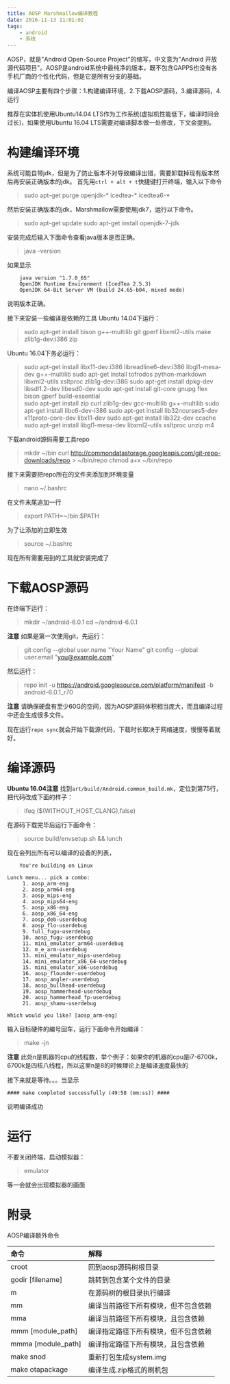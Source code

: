 ```yaml
---
title: AOSP Marshmallow编译教程
date: 2016-11-13 11:01:02
tags:
    - android
    - 系统
---
```


AOSP，就是"Android Open-Source Project"的缩写，中文意为"Android 开放源代码项目"。AOSP是android系统中最纯净的版本，既不包含GAPPS也没有各手机厂商的个性化代码，但是它是所有分支的基础。

编译AOSP主要有四个步骤：1.构建编译环境，2.下载AOSP源码，3.编译源码，4.运行

推荐在实体机使用Ubuntu14.04 LTS作为工作系统(虚拟机性能低下，编译时间会过长)，如果使用Ubuntu 16.04 LTS需要对编译脚本做一处修改，下文会提到。

<!-- more -->

# 构建编译环境
系统可能自带jdk，但是为了防止版本不对导致编译出错，需要卸载掉现有版本然后再安装正确版本的jdk。
首先用`ctrl + alt + t`快捷键打开终端，输入以下命令
> sudo apt-get purge openjdk-\* icedtea-\* icedtea6-\*

然后安装正确版本的jdk，Marshmallow需要使用jdk7，运行以下命令。
> sudo apt-get update
> sudo apt-get install openjdk-7-jdk

安装完成后输入下面命令查看java版本是否正确。
> java -version

如果显示
```
    java version "1.7.0_65"
    OpenJDK Runtime Environment (IcedTea 2.5.3)
    OpenJDK 64-Bit Server VM (build 24.65-b04, mixed mode)
```
说明版本正确。

接下来安装一些编译是依赖的工具
Ubuntu 14.04下运行：
> sudo apt-get install bison g++-multilib git gperf libxml2-utils make zlib1g-dev:i386 zip

Ubuntu 16.04下务必运行：
> sudo apt-get install libx11-dev:i386 libreadline6-dev:i386 libgl1-mesa-dev g++-multilib 
> sudo apt-get install tofrodos python-markdown libxml2-utils xsltproc zlib1g-dev:i386 
> sudo apt-get install dpkg-dev libsdl1.2-dev libesd0-dev
> sudo apt-get install git-core gnupg flex bison gperf build-essential  
> sudo apt-get install zip curl zlib1g-dev gcc-multilib g++-multilib 
> sudo apt-get install libc6-dev-i386 
> sudo apt-get install lib32ncurses5-dev x11proto-core-dev libx11-dev 
> sudo apt-get install lib32z-dev ccache
> sudo apt-get install libgl1-mesa-dev libxml2-utils xsltproc unzip m4

下载android源码需要工具repo
> mkdir ~/bin
> curl http://commondatastorage.googleapis.com/git-repo-downloads/repo > ~/bin/repo
> chmod a+x ~/bin/repo

接下来需要把repo所在的文件夹添加到环境变量
> nano ~/.bashrc

在文件末尾追加一行
> export PATH=~/bin:$PATH

为了让添加的立即生效
> source ~/.bashrc

现在所有需要用到的工具就安装完成了

# 下载AOSP源码
在终端下运行：
> mkdir ~/android-6.0.1
> cd ~/android-6.0.1

**注意** 如果是第一次使用git，先运行：
>  git config --global user.name "Your Name"
> git config --global user.email "you@example.com"

然后运行：
> repo init -u https://android.googlesource.com/platform/manifest -b android-6.0.1_r70

**注意** 请确保硬盘有至少60G的空间，因为AOSP源码体积相当庞大，而且编译过程中还会生成很多文件。

现在运行` repo sync `就会开始下载源代码，下载时长取决于网络速度，慢慢等着就好。

# 编译源码
**Ubuntu 16.04注意**
找到` art/build/Android.common_build.mk `，定位到第75行，把代码改成下面的样子：
> ifeq ($(WITHOUT_HOST_CLANG),false)

在源码下载完毕后运行下面命令：
> source build/envsetup.sh && lunch

现在会列出所有可以编译的设备的列表，
```
    You're building on Linux

Lunch menu... pick a combo:
     1. aosp_arm-eng
     2. aosp_arm64-eng
     3. aosp_mips-eng
     4. aosp_mips64-eng
     5. aosp_x86-eng
     6. aosp_x86_64-eng
     7. aosp_deb-userdebug
     8. aosp_flo-userdebug
     9. full_fugu-userdebug
     10. aosp_fugu-userdebug
     11. mini_emulator_arm64-userdebug
     12. m_e_arm-userdebug
     13. mini_emulator_mips-userdebug
     14. mini_emulator_x86_64-userdebug
     15. mini_emulator_x86-userdebug
     16. aosp_flounder-userdebug
     17. aosp_angler-userdebug
     18. aosp_bullhead-userdebug
     19. aosp_hammerhead-userdebug
     20. aosp_hammerhead_fp-userdebug
     21. aosp_shamu-userdebug

Which would you like? [aosp_arm-eng]

```
输入目标硬件的编号回车，运行下面命令开始编译：
> make -jn

**注意** 此处n是机器的cpu的线程数，举个例子：如果你的机器的cpu是i7-6700k，6700k是四核八线程，所以这里n是8的时候理论上是编译速度最快的

接下来就是等待。。。当显示

```
#### make completed successfully (49:58 (mm:ss)) ####
```

说明编译成功

# 运行
不要关闭终端，启动模拟器：
> emulator

等一会就会出现模拟器的画面

# 附录
AOSP编译额外命令

|         命令        |                解释             |
| :----------------- | :------------------------------ |
| croot              | 回到aosp源码树根目录              |
| godir [filename]   | 跳转到包含某个文件的目录           |
| m                  | 在源码树的根目录执行编译           |
| mm                 | 编译当前路径下所有模块，但不包含依赖 |
| mma                | 编译当前路径下所有模块，且包含依赖   |
| mmm [module_path]  | 编译指定路径下所有模块，但不包含依赖 |
| mmma [module_path] | 编译指定路径下所有模块，且包含依赖   |
| make snod          | 重新打包生成system.img            |
| make otapackage    | 编译生成.zip格式的刷机包           |

